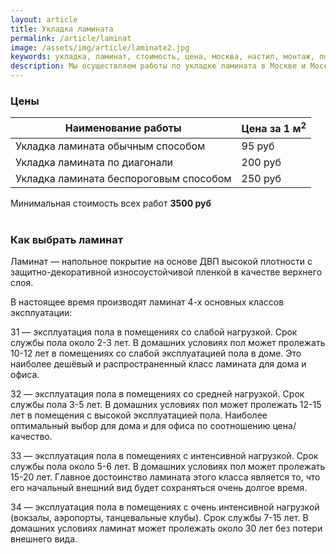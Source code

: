 ```yaml
---
layout: article
title: Укладка ламината
permalink: /article/laminat
image: /assets/img/article/laminate2.jpg
keywords: укладка, ламинат, стоимость, цена, москва, настил, монтаж, положить, работа, м2, метр, установка, расценки, кв м, Королёв
description: Мы осуществляем работы по укладке ламината в Москве и Московской области по самым низким ценам с гарантией качества. Здесь вы можете ознакомиться с ценой за 1 м2
---
```


### Цены

<table class="table table-bordered table-striped">
    <thead>
        <tr>
          <th scope="col">Наименование работы</th>
          <th scope="col">Цена за 1 м<sup>2</sup></th>
        </tr>
    </thead>
    <tbody>
        <tr>
          <td>Укладка ламината обычным способом</td>
          <td>95 руб</td>
        </tr>
        <tr>
          <td>Укладка ламината по диагонали</td>
          <td>200 руб</td>
        </tr>
        <tr>
          <td>Укладка ламината беспороговым способом</td>
          <td>250 руб</td>
        </tr>
    </tbody>
</table>

<div class="alert alert-info" role="alert">
  Минимальная стоимость всех работ <b>3500 руб</b>
</div>
<br>

### Как выбрать ламинат

Ламинат — напольное покрытие на основе ДВП высокой плотности с защитно-декоративной износоустойчивой пленкой в качестве верхнего слоя.

В настоящее время производят ламинат 4-х основных классов эксплуатации:

31 — эксплуатация пола в помещениях со слабой нагрузкой. Срок службы пола около 2-3 лет. В домашних условиях пол может пролежать 10-12 лет в помещениях со слабой эксплуатацией пола в доме. Это наиболее дешёвый и распространенный класс ламината для дома и офиса.

32 — эксплуатация пола в помещениях со средней нагрузкой. Срок службы пола 3-5 лет. В домашних условиях пол может пролежать 12-15 лет в помещения с высокой эксплуатацией пола. Наиболее оптимальный выбор для дома и для офиса по соотношению цена/качество.

33 — эксплуатация пола в помещениях с интенсивной нагрузкой. Срок службы пола около 5-6 лет. В домашних условиях пол может пролежать 15-20 лет. Главное достоинство ламината этого класса является то, что его начальный внешний вид будет сохраняться очень долгое время.

34 — эксплуатация пола в помещениях с очень интенсивной нагрузкой (вокзалы, аэропорты, танцевальные клубы). Срок службы 7-15 лет. В домашних условиях ламинат может пролежать около 30 лет без потери внешнего вида.
